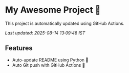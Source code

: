 # My Awesome Project 🚀

This project is automatically updated using GitHub Actions.

_Last updated: 2025-08-14 13:09:48 IST_

## Features
- Auto-update README using Python 🐍
- Auto Git push with GitHub Actions 🤖
